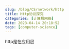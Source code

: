 ```yaml
---
slug: /blog/CS/network/http
title: Http协议探究
categories: [计算机网络]
date: 2023-04-14 20:18:52
tags: [computer-science]
---
```

http是在应用层